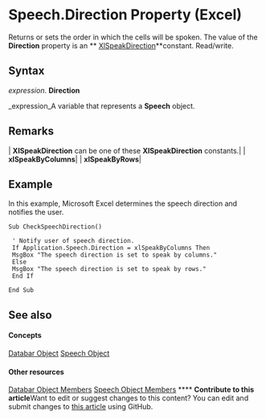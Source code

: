 
# Speech.Direction Property (Excel)

Returns or sets the order in which the cells will be spoken. The value of the  **Direction** property is an ** [XlSpeakDirection](6e738db7-9722-21ee-5904-1289f9e3987b.md)**constant. Read/write.


## Syntax

 _expression_. **Direction**

 _expression_A variable that represents a  **Speech** object.


## Remarks





| **XlSpeakDirection** can be one of these **XlSpeakDirection** constants.|
| **xlSpeakByColumns**|
| **xlSpeakByRows**|

## Example

In this example, Microsoft Excel determines the speech direction and notifies the user.


```
Sub CheckSpeechDirection() 
 
 ' Notify user of speech direction. 
 If Application.Speech.Direction = xlSpeakByColumns Then 
 MsgBox "The speech direction is set to speak by columns." 
 Else 
 MsgBox "The speech direction is set to speak by rows." 
 End If 
 
End Sub
```


## See also


#### Concepts


 [Databar Object](2684e913-c278-e6be-ba9d-053b6ad58bae.md)
 [Speech Object](1ddd61bc-989e-4766-423e-515ec5d1c23a.md)
#### Other resources


 [Databar Object Members](137f7e88-bb61-48a3-d2cb-76a8282cd62e.md)
 [Speech Object Members](5dcc198f-153f-0049-d870-bf162cbde9c7.md)
****   **Contribute to this article**Want to edit or suggest changes to this content? You can edit and submit changes to  [this article](https://github.com/jhershey00/VBA_Excel_Test/OpenXMLCon/articles/8cbedcb3-2d91-b9c1-c1ae-6f06cd8d442b.md) using GitHub.


